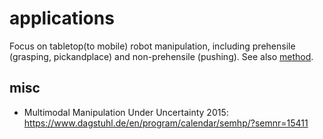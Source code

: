 # applications
Focus on tabletop(to mobile) robot manipulation,
including prehensile (grasping, pickandplace) and non-prehensile (pushing).
See also [method](https://github.com/tttor/rl-foundation/tree/master/method).

## misc
* Multimodal Manipulation Under Uncertainty 2015: https://www.dagstuhl.de/en/program/calendar/semhp/?semnr=15411
